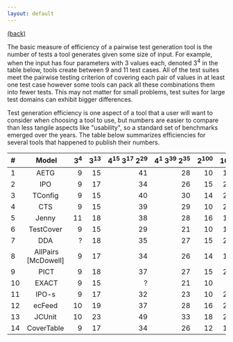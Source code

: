 ```yaml
---
layout: default
---
```


[(back)](./)

The basic measure of efficiency of a pairwise test generation tool is the number of tests a tool generates given some size of input. For example, when the input has four parameters with 3 values each, denoted 3<sup>4</sup> in the table below, tools create between 9 and 11 test cases. All of the test suites meet the pairwise testing criterion of covering each pair of values in at least one test case however some tools can pack all these combinations them into fewer tests. This may not matter for small problems, test suites for large test domains can exhibit bigger differences.

Test generation efficiency is one aspect of a tool that a user will want to consider when choosing a tool to use, but numbers are easier to compare than less tangile aspects like "usability", so a standard set of benchmarks emerged over the years. The table below summarizes efficiencies for several tools that happened to publish their numbers.  

| # | Model | 3<sup>4</sup> | 3<sup>13</sup> | 4<sup>15</sup> 3<sup>17</sup> 2<sup>29</sup> | 4<sup>1</sup> 3<sup>39</sup> 2<sup>35</sup> | 2<sup>100</sup> | 10<sup>20</sup> |
| :---- | :----: | ----: | ----: | ----: | ----: | ----: | ----: | 
| 1 | AETG  | 9 | 15 | 41 | 28 | 10 | 180 |
| 2 | IPO  | 9 | 17 | 34 | 26 | 15 | 212 |
| 3 | TConfig  | 9 | 15 | 40 | 30 | 14 | 231 |
| 4 | CTS  | 9 | 15 | 39 | 29 | 10 | 210 |
| 5 | Jenny  | 11 | 18 | 38 | 28 | 16 | 193 |
| 6 | TestCover  | 9 | 15 | 29 | 21 | 10 | 181 |
| 7 | DDA  | ? | 18 | 35 | 27 | 15 | 201 |
| 8 | AllPairs [McDowell]  | 9 | 17 | 34 | 26 | 14 | 197 |
| 9 | PICT | 9 | 18 | 37 | 27 | 15 | 210 |
| 10 | EXACT | 9 | 15 | ? | 21 | 10 | ? |
| 11 | IPO-s  | 9 | 17 | 32 | 23 | 10 | 220 |
| 12 | ecFeed  | 10 | 19 | 37 | 28 | 16 | 203 |
| 13 | JCUnit  | 10 | 23 | 49 | 33 | 18 | 245 |
| 14 | CoverTable  | 9 | 17 | 34 | 26 | 12 | 195 |

